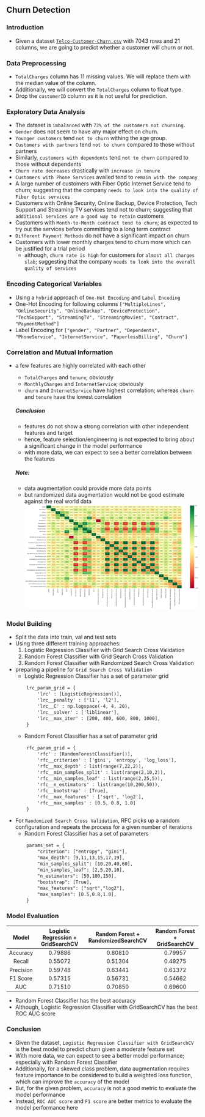 ## Churn Detection

### Introduction
- Given a dataset <a href="https://www.kaggle.com/datasets/blastchar/telco-customer-churn/data">`Telco-Customer-Churn.csv`</a> with 7043 rows and 21 columns, we are going to predict whether a customer will churn or not.

### Data Preprocessing
- `TotalCharges` column has 11 missing values. We will replace them with the median value of the column.
- Additionally, we will convert the `TotalCharges` column to float type.
- Drop the `customerID` column as it is not useful for prediction.

### Exploratory Data Analysis
- The dataset is `imbalanced` with `73% of the customers not churning`.
- `Gender` does not seem to have any major effect on churn.
- `Younger customers` tend `not to churn` withing the age group.
- `Customers with partners` tend `not to churn` compared to those without partners
- Similarly, `customers with dependents` tend `not to churn` compared to those without dependents
- `Churn rate decreases` drastically with `increase in tenure`
- `Customers with Phone Services` availed tend to `remain with the company`
- A large number of customers with Fiber Optic Internet Service tend to churn; suggesting that the company `needs to look into the quality of Fiber Optic services`
- Customers with Online Security, Online Backup, Device Protection, Tech Support and Streaming TV services tend not to churn; suggesting that `additional services are a good way to retain` customers
- Customers with `Month-to-Month contract tend to churn`; as expected to try out the services before committing to a long term contract
- `Different Payment Methods` do not have a significant impact on churn
- Customers with lower monthly charges tend to churn more which can be justified for a trial period
  - although, `churn rate is high` for customers for `almost all charges slab`; suggesting that the company `needs to look into the overall quality of services`

### Encoding Categorical Variables
- Using a `hybrid` approach of `One-Hot Encoding` and `Label Encoding`
- One-Hot Encoding for following columns `["MultipleLines", "OnlineSecurity", "OnlineBackup", "DeviceProtection", "TechSupport", "StreamingTV", "StreamingMovies", "Contract", "PaymentMethod"]`
- Label Encoding for `["gender", "Partner", "Dependents", "PhoneService", "InternetService", "PaperlessBilling", "Churn"]`

### Correlation and Mutual Information
- a few features are highly correlated with each other
    - `TotalCharges` and `tenure`; obviously
    - `MonthlyCharges` and `InternetService`; obviously
    - `churn` and `InternetService` have highest correlation; whereas `churn` and `tenure` have the lowest correlation

    ##### Conclusion
    - features do not show a strong correlation with other independent features and target
    - hence, feature selection/engineering is not expected to bring about a significant change in the model performance
    - with more data, we can expect to see a better correlation between the features

    ##### Note:
    - data augmentation could provide more data points
    - but randomized data augmentation would not be good estimate against the real world data
    ![Correlation Matrix](https://github.com/paxF3E/Churn-Prediction/blob/main/image.png?raw=true)

### Model Building
- Split the data into train, val and test sets
- Using three different training approaches:
    1. Logistic Regression Classifier with Grid Search Cross Validation
    2. Random Forest Classifier with Grid Search Cross Validation
    3. Random Forest Classifier with Randomized Search Cross Validation
- preparing a pipeline for `Grid Search Cross Validation`
    - Logistic Regression Classifier has a set of parameter grid
    ```
        lrc_param_grid = {
            'lrc' : [LogisticRegression()],
            'lrc__penalty' : ['l1', 'l2'],
            'lrc__C' : np.logspace(-4, 4, 20),
            'lrc__solver' : ['liblinear'],
            'lrc__max_iter' : [200, 400, 600, 800, 1000],
        }
    ```
    - Random Forest Classifier has a set of parameter grid
    ```
        rfc_param_grid = {
            'rfc' : [RandomForestClassifier()],
            'rfc__criterion' : ['gini', 'entropy', 'log_loss'],
            'rfc__max_depth' : list(range(7,22,2)),
            'rfc__min_samples_split' : list(range(2,10,2)),
            'rfc__min_samples_leaf' : list(range(2,25,5)),
            'rfc__n_estimators' : list(range(10,200,50)),
            'rfc__bootstrap' : [True],
            'rfc__max_features' : ['sqrt', 'log2'],
            'rfc__max_samples' : [0.5, 0.8, 1.0]
        }
    ```
- For `Randomized Search Cross Validation`, RFC picks up a random configuration and repeats the process for a given number of iterations
    - Random Forest Classifier has a set of parameters
    ```
        params_set = {
            "criterion": ["entropy", "gini"],
            "max_depth": [9,11,13,15,17,19],
            "min_samples_split": [10,20,40,60],
            "min_samples_leaf": [2,5,20,10],
            "n_estimators": [50,100,150],
            "bootstrap": [True],
            "max_features": ["sqrt","log2"],
            "max_samples": [0.5,0.8,1.0],
        }
    ```

### Model Evaluation
|   Model   | Logistic Regression + GridSearchCV | Random Forest + RandomizedSearchCV | Random Forest + GridSearchCV |
| :-------: | :--------------------------------: | :--------------------------------: | :--------------------------: |
| Accuracy  |              0.79886               |              0.80810               |           0.79957            |
|  Recall   |              0.55072               |              0.51304               |           0.49275            |
| Precision |              0.59748               |              0.63441               |           0.61372            |
| F1 Score  |              0.57315               |              0.56731               |           0.54662            |
|    AUC    |              0.71510               |              0.70850               |           0.69600            |

- Random Forest Classifier has the best accuracy
- Although, Logistic Regression Classifier with GridSearchCV has the best ROC AUC score

### Conclusion
- Given the dataset, `Logistic Regression Classifier with GridSearchCV` is the best model to predict churn given a moderate feature set
- With more data, we can expect to see a better model performance; especially with Random Forest Classifier
- Additionally, for a skewed class problem, data augmentation requires feature importance to be considered to build a weighted loss function, which can improve the `accuracy` of the model
- But, for the given problem, `accuracy` is not a good metric to evaluate the model performance
- Instead, `ROC AUC score` and `F1 score` are better metrics to evaluate the model performance here
